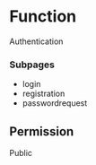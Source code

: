 # Function
Authentication

### Subpages
- login
- registration
- passwordrequest

## Permission
Public
